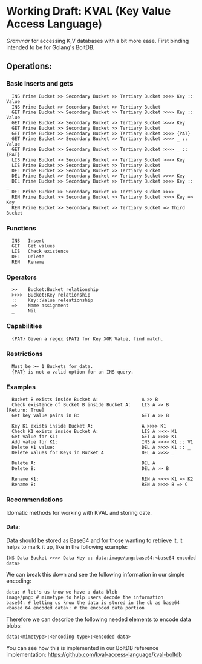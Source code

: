 # Working Draft: KVAL (Key Value Access Language) 

*Grammar* for accessing K,V databases with a bit more ease. First binding intended to be for Golang's BoltDB. 

## Operations:

### Basic inserts and gets

      INS Prime Bucket >> Secondary Bucket >> Tertiary Bucket >>>> Key :: Value
      INS Prime Bucket >> Secondary Bucket >> Tertiary Bucket
      GET Prime Bucket >> Secondary Bucket >> Tertiary Bucket >>>> Key :: Value
      GET Prime Bucket >> Secondary Bucket >> Tertiary Bucket >>>> Key
      GET Prime Bucket >> Secondary Bucket >> Tertiary Bucket
      GET Prime Bucket >> Secondary Bucket >> Tertiary Bucket >>>> {PAT}
      GET Prime Bucket >> Secondary Bucket >> Tertiary Bucket >>>> _ :: Value
      GET Prime Bucket >> Secondary Bucket >> Tertiary Bucket >>>> _ :: {PAT}
      LIS Prime Bucket >> Secondary Bucket >> Tertiary Bucket >>>> Key
      LIS Prime Bucket >> Secondary Bucket >> Tertiary Bucket 
      DEL Prime Bucket >> Secondary Bucket >> Tertiary Bucket
      DEL Prime Bucket >> Secondary Bucket >> Tertiary Bucket >>>> Key
      DEL Prime Bucket >> Secondary Bucket >> Tertiary Bucket >>>> Key :: _
      DEL Prime Bucket >> Secondary Bucket >> Tertiary Bucket >>>> _      
      REN Prime Bucket >> Secondary Bucket >> Tertiary Bucket >>>> Key => Key
      REN Prime Bucket >> Secondary Bucket >> Tertiary Bucket => Third Bucket

### Functions

      INS   Insert
      GET   Get values
      LIS   Check existence
      DEL   Delete
      REN   Rename

### Operators

      >>    Bucket:Bucket relationship
      >>>>  Bucket:Key relationship
      ::    Key::Value releationship
      =>    Name assignment
      _     Nil

### Capabilities

      {PAT} Given a regex {PAT} for Key XOR Value, find match.

### Restrictions

      Must be >= 1 Buckets for data. 
      {PAT} is not a valid option for an INS query.

### Examples

      Bucket B exists inside Bucket A:                A >> B  
      Check existence of Bucket B inside Bucket A:    LIS A >> B              [Return: True]
      Get key value pairs in B:                       GET A >> B
                                        
      Key K1 exists inside Bucket A:                  A >>>> K1
      Check K1 exists inside Bucket A:                LIS A >>>> K1
      Get value for K1:                               GET A >>>> K1
      Add value for K1:                               INS A >>>> K1 :: V1
      Delete K1 value:                                DEL A >>>> K1 :: _
      Delete Values for Keys in Bucket A              DEL A >>>> _
      
      Delete A:                                       DEL A
      Delete B:                                       DEL A >> B
      
      Rename K1:                                      REN A >>>> K1 => K2
      Rename B:                                       REN A >>>> B => C
      
### Recommendations

Idomatic methods for working with KVAL and storing date.  

#### Data: 

Data should be stored as Base64 and for those wanting to retrieve it, it helps to mark it up, like in the following example:

    INS Data Bucket >>>> Data Key :: data:image/png:base64:<base64 encoded data>
    
We can break this down and see the following information in our simple encoding:

    data: # let's us know we have a data blob
    image/png: # mimetype to help users decode the information
    base64: # letting us know the data is stored in the db as base64
    <based 64 encoded data>: # the encoded data portion
    
Therefore we can describe the following needed elements to encode data blobs:

    data:<mimetype>:<encoding type>:<encoded data>
    
You can see how this is implemented in our BoltDB reference implementation: https://github.com/kval-access-language/kval-boltdb
